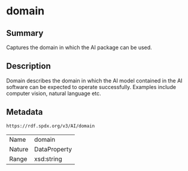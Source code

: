 <!-- Automatically generated by spec-parser v2.0.0 on 2024-01-12T14:00:21.817658+00:00 -->
<!-- SPDX-License-Identifier: Community-Spec-1.0 -->

# domain

## Summary

Captures the domain in which the AI package can be used.


## Description

Domain describes the domain in which the AI model contained in the AI software
can be expected to operate successfully. Examples include computer vision, natural language etc.


## Metadata

`https://rdf.spdx.org/v3/AI/domain`


| | |
|---|---|
| Name | domain |
| Nature | DataProperty |
| Range | xsd:string |





